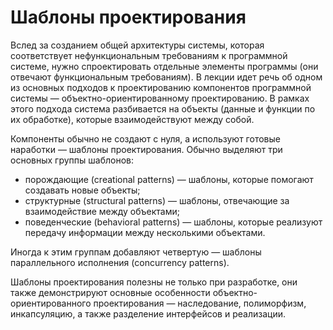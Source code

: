 # Шаблоны проектирования

Вслед за созданием общей архитектуры системы, которая соответствует нефункциональным требованиям к программной системе, 
нужно спроектировать отдельные элементы программы (они отвечают функциональным требованиям). 
В лекции идет речь об одном из основных подходов к проектированию компонентов программной системы — 
объектно-ориентированному проектированию. В рамках этого подхода система разбивается на объекты 
(данные и функции по их обработке), которые взаимодействуют между собой.

Компоненты обычно не создают с нуля, а используют готовые наработки — шаблоны проектирования. 
Обычно выделяют три основных группы шаблонов:

  * порождающие (creational patterns) — шаблоны, которые помогают создавать новые объекты;
  * структурные (structural patterns) — шаблоны, отвечающие за взаимодействие между объектами;
  * поведенческие (behavioral patterns) — шаблоны, которые реализуют передачу информации между несколькими объектами.

Иногда к этим группам добавляют четвертую — шаблоны параллельного исполнения (concurrency patterns).

Шаблоны проектирования полезны не только при разработке, они также демонстрируют основные особенности 
объектно-ориентированного проектирования — наследование, полиморфизм, инкапсуляцию, а также разделение интерфейсов и реализации.
